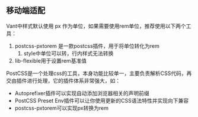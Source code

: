 ## 移动端适配

Vant中样式默认使用 px 作为单位，如果需要使用rem单位，推荐使用以下两个工具：

1. postcss-pxtorem 是一款postcss插件，用于将单位转化为rem
   1. style中单位可以转，行内样式无法转换
2. lib-flexible用于设置rem基准值

PostCSS是一个处理css的工具，本身功能比较单一，主要负责解析CSS代码，再交由插件进行处理，它的插件体系非常强大，如：

- Autoprefixer插件可以实现自动添加浏览器相关的声明前缀
- PostCSS Preset Env插件可以让你使用更新的CSS语法特性并实现向下兼容
- postcss-pxtorem可以实现px转换为rem

